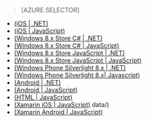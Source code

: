 
> [AZURE.SELECTOR]
- [(iOS | .NET)](/documentation/articles/mobile-services-dotnet-backend-ios-authorize-users-in-scripts/)
- [(iOS | JavaScript)](/documentation/articles/mobile-services-ios-authorize-users-in-scripts/)
- [(Windows 8.x Store C# | .NET)](/documentation/articles/mobile-services-dotnet-backend-windows-store-dotnet-authorize-users-in-scripts/)
- [(Windows 8.x Store C# | JavaScript)](/documentation/articles/mobile-services-windows-store-dotnet-authorize-users-in-scripts/)
- [(Windows 8.x Store JavaScript | .NET)](/documentation/articles/mobile-services-dotnet-backend-windows-store-javascript-authorize-users-in-scripts/)
- [(Windows 8.x Store JavaScript | JavaScript)](/documentation/articles/mobile-services-windows-store-javascript-authorize-users-in-scripts/)
- [(Windows Phone Silverlight 8.x | .NET)](/documentation/articles/mobile-services-dotnet-backend-windows-phone-authorize-users-in-scripts/)
- [(Windows Phone Silverlight 8.x| Javascript)](/documentation/articles/mobile-services-windows-phone-authorize-users-in-scripts/)
- [(Android | .NET)](/documentation/articles/mobile-services-dotnet-backend-android-authorize-users-in-scripts.md)
- [(Android | JavaScript)](/documentation/articles/mobile-services-android-authorize-users-in-scripts/)
- [(HTML | JavaScript)](/documentation/articles/mobile-services-html-authorize-users-in-scripts/)
- [(Xamarin iOS | JavaScript)](/documentation/articles/partner-xamarin-mobile-services-ios-authorize-users-in-scripts/)
data/)
- [(Xamarin Android | JavaScript)](/documentation/articles/partner-xamarin-mobile-services-android-authorize-users-in-scripts/)
